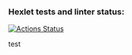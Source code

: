 ### Hexlet tests and linter status:
[![Actions Status](https://github.com/Mike8888888/frontend-project-11/actions/workflows/hexlet-check.yml/badge.svg)](https://github.com/Mike8888888/frontend-project-11/actions)

test
